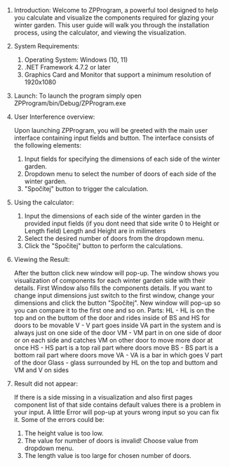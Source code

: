 1) Introduction:
   Welcome to ZPProgram, a powerful tool designed to help you calculate and visualize the components required for glazing your winter garden.
   This user guide will walk you through the installation process, using the calculator, and viewing the visualization.
   
2) System Requirements:
   1. Operating System: Windows (10, 11)
   2. .NET Framework 4.7.2 or later
   3. Graphics Card and Monitor that support a minimum resolution of 1920x1080

3) Launch:
   To launch the program simply open ZPProgram/bin/Debug/ZPProgram.exe

4) User Interference overview:

   Upon launching ZPProgram, you will be greeted with the main user interface containing input fields and button. The interface consists of
   the following elements:

   1. Input fields for specifying the dimensions of each side of the winter garden.
   2. Dropdown menu to select the number of doors of each side of the winter garden.
   3. "Spočítej" button to trigger the calculation.

5) Using the calculator:
   1. Input the dimensions of each side of the winter garden in the provided input fields (if you dont need that side write 0 to Height or Length field)
      Length and Height are in milimeters
   2. Select the desired number of doors from the dropdown menu.
   3. Click the "Spočítej" button to perform the calculations.

6) Viewing the Result:

   After the button click new window will pop-up. The window shows you visualization of components for each winter garden side with their details.
   First Window also fills the components details.
   If you want to change input dimensions just switch to the first window, change your dimensions and click the button "Spočítej". New window will
   pop-up so you can compare it to the first one and so on.
   Parts:
   HL - HL is on the top and on the buttom of the door and rides inside of BS and HS for doors to be movable
   V - V part goes inside VA part in the system and is always just on one side of the door
   VM - VM part in on one side of door or on each side and catches VM on other door to move more door at once
   HS - HS part is a top rail part where doors move
   BS - BS part is a bottom rail part where doors move
   VA - VA is a bar in which goes V part of the door
   Glass - glass surrounded by HL on the top and buttom and VM and V on sides

8) Result did not appear:

   If there is a side missing in a visualization and also first pages component list of that side contains default values there is a problem in
   your input. A little Error will pop-up at yours wrong input so you can fix it.
   Some of the errors could be:
      1) The height value is too low.
      2) The value for number of doors is invalid! Choose value from dropdown menu.
      3) The length value is too large for chosen number of doors.
